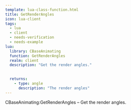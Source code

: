 ```yaml
---
template: lua-class-function.html
title: GetRenderAngles
icon: lua-client
tags:
  - lua
  - client
  - needs-verification
  - needs-example
lua:
  library: CBaseAnimating
  function: GetRenderAngles
  realm: client
  description: "Get the render angles."
  
  
  returns:
    - type: angle
      description: "The render angles"
---
```


<div class="lua__search__keywords">
CBaseAnimating:GetRenderAngles &#x2013; Get the render angles.
</div>

